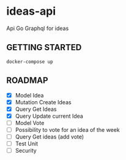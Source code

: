 # ideas-api
Api Go Graphql for ideas

## GETTING STARTED

`docker-compose up`

## ROADMAP

- [x] Model    Idea
- [x] Mutation Create Ideas
- [x] Query    Get    Ideas
- [x] Query    Update current Idea
- [ ] Model    Vote
- [ ] Possibility to vote for an idea of the week
- [ ] Query Get ideas (add vote)
- [ ] Test Unit
- [ ] Security 
